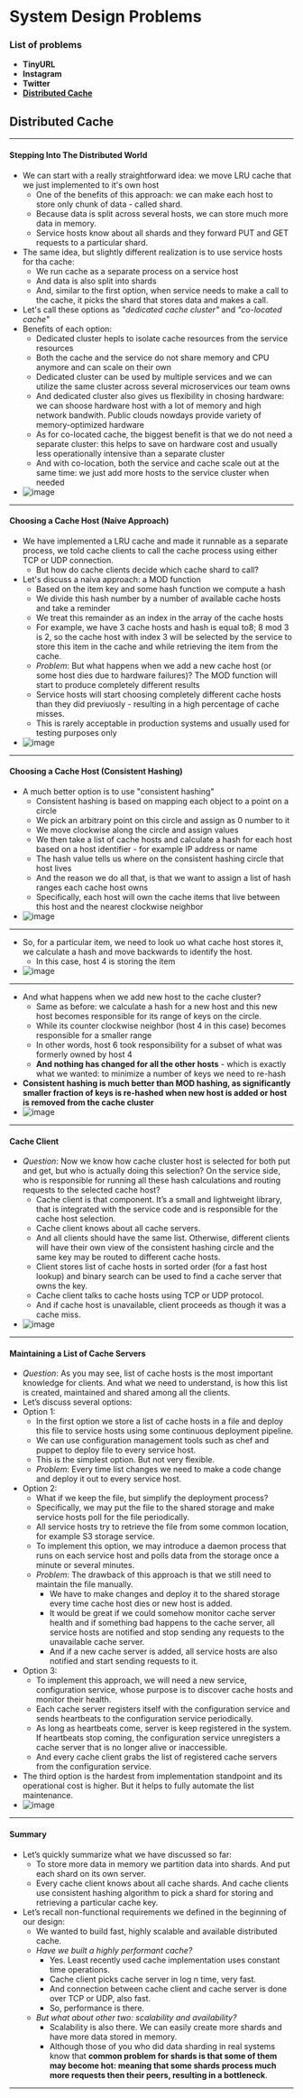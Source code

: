 # System Design Problems

### List of problems
- **TinyURL**
- **Instagram**
- **Twitter**
- **[Distributed Cache](#Distributed-Cache)**

## Distributed Cache
---
#### Stepping Into The Distributed World
- We can start with a really straightforward idea: we move LRU cache that we just implemented to it's own host
  - One of the benefits of this approach: we can make each host to store only chunk of data - called shard. 
  - Because data is split across several hosts, we can store much more data in memory.
  - Service hosts know about all shards and they forward PUT and GET requests to a particular shard.
- The same idea, but slightly different realization is to use service hosts for tha cache:
  - We run cache as a separate process on a service host 
  - And data is also split into shards
  - And, similar to the first option, when service needs to make a call to the cache, it picks the shard that stores data and makes a call.
- Let's call these options as *"dedicated cache cluster"* and *"co-located cache"*
- Benefits of each option:
  - Dedicated cluster hepls to isolate cache resources from the service resources
  - Both the cache and the service do not share memory and CPU anymore and can scale on their own
  - Dedicated cluster can be used by multiple services and we can utilize the same cluster across several microservices our team owns
  - And dedicated cluster also gives us flexibility in chosing hardware: we can shoose hardware host with a lot of memory and high network bandwith. Public clouds nowdays provide variety of memory-optimized hardware
  - As for co-located cache, the biggest benefit is that we do not need a separate cluster: this helps to save on hardware cost and usually less operationally intensive than a separate cluster
  - And with co-location, both the service and cache scale out at the same time: we just add more hosts to the service cluster when needed
- ![image](https://user-images.githubusercontent.com/57194114/201296359-1ac5726b-6de3-4275-a061-0a009b97e0b7.png)
---
#### Choosing a Cache Host (Naive Approach)
- We have implemented a LRU cache and made it runnable as a separate process, we told cache clients to call the cache process using either TCP or UDP connection.
  - But how do cache clients decide which cache shard to call?
- Let's discuss a naiva approach: a MOD function
  - Based on the item key and some hash function we compute a hash
  - We divide this hash number by a number of available cache hosts and take a reminder
  - We treat this remainder as an index in the array of the cache hosts
  - For example, we have 3 cache hosts and hash is equal to8; 8 mod 3 is 2, so the cache host with index 3 will be selected by the service to store this item in the cache and while retrieving the item from the cache.
  - *Problem*: But what happens when we add a new cache host (or some host dies due to hardware failures)? The MOD function will start to produce completely different results
  - Service hosts will start choosing completely different cache hosts than they did previuosly - resulting in a high percentage of cache misses.
  - This is rarely acceptable in production systems and usually used for testing purposes only
- ![image](https://user-images.githubusercontent.com/57194114/201452558-39c20ae4-e816-4d4a-895f-fb07f2fe29eb.png)
---
#### Choosing a Cache Host (Consistent Hashing)
- A much better option is to use "consistent hashing"
  - Consistent hashing is based on mapping each object to a point on a circle
  - We pick an arbitrary point on this circle and assign as 0 number to it
  - We move clockwise along the circle and assign values
  - We then take a list of cache hosts and calculate a hash for each host based on a host identifier - for example IP address or name
  - The hash value tells us where on the consistent hashing circle that host lives
  - And the reason we do all that, is that we want to assign a list of hash ranges each cache host owns
  - Specifically, each host will own the cache items that live between this host and the nearest clockwise neighbor
- ![image](https://user-images.githubusercontent.com/57194114/201453015-905072a4-425b-4ba9-9f96-b0746772b174.png)
---
- So, for a particular item, we need to look uo what cache host stores it, we calculate a hash and move backwards to identify the host.
  - In this case, host 4 is storing the item
- ![image](https://user-images.githubusercontent.com/57194114/201453326-146c4285-5bad-4209-964c-64d5c2afc43b.png)
---
- And what happens when we add new host to the cache cluster?
  - Same as before: we calculate a hash for a new host and this new host becomes responsible for its range of keys on the circle.
  - While its counter clockwise neighbor (host 4 in this case) becomes responsible for a smaller range
  - In other words, host 6 took responsibility for a subset of what was formerly owned by host 4
  - **And nothing has changed for all the other hosts** - which is exactly what we wanted: to minimize a number of keys we need to re-hash
- **Consistent hashing is much better than MOD hashing, as significantly smaller fraction of keys is re-hashed when new host is added or host is removed from the cache cluster**
- ![image](https://user-images.githubusercontent.com/57194114/201453656-554d2c0c-488e-44e0-9938-5e50588eff01.png)
---
#### Cache Client
- *Question*: Now we know how cache cluster host is selected for both put and get, but who is actually doing this selection? On the service side, who is responsible for running all these hash calculations and routing requests to the selected cache host?
  - Cache client is that component. It’s a small and lightweight library, that is integrated with the service code and is responsible for the cache host selection.
  - Cache client knows about all cache servers.
  - And all clients should have the same list. Otherwise, different clients will have their own view of the consistent hashing circle and the same key may be routed to different cache hosts.
  - Client stores list of cache hosts in sorted order (for a fast host lookup) and binary search can be used to find a cache server that owns the key.
  - Cache client talks to cache hosts using TCP or UDP protocol.
  - And if cache host is unavailable, client proceeds as though it was a cache miss.
- ![image](https://user-images.githubusercontent.com/57194114/201478007-dbf98373-0f27-43fb-8ed3-38a535d219a5.png)
---
#### Maintaining a List of Cache Servers
- *Question*: As you may see, list of cache hosts is the most important knowledge for clients. And what we need to understand, is how this list is created, maintained and shared among all the clients.
- Let’s discuss several options:
- Option 1:
  - In the first option we store a list of cache hosts in a file and deploy this file to service
hosts using some continuous deployment pipeline.
  - We can use configuration management tools such as chef and puppet to deploy file to
every service host. 
  - This is the simplest option. But not very flexible.
  - *Problem*: Every time list changes we need to make a code change and deploy it out to every service
host.
- Option 2:
  - What if we keep the file, but simplify the deployment process?
  - Specifically, we may put the file to the shared storage and make service hosts poll for the
file periodically.
  - All service hosts try to retrieve the file from some common location, for example S3
storage service.
  - To implement this option, we may introduce a daemon process that runs on each service
host and polls data from the storage once a minute or several minutes.
  - *Problem*: The drawback of this approach is that we still need to maintain the file manually. 
    - We have to make changes and deploy it to the shared storage every time cache host dies or new host is
added. 
    - It would be great if we could somehow monitor cache server health and if something bad happens to the cache server, all service hosts are notified and stop sending any requests to the unavailable cache server.
    - And if a new cache server is added, all service hosts are also notified and start sending
requests to it.
- Option 3:
  - To implement this approach, we will need a new service, configuration service, whose purpose is to discover cache hosts and monitor their health.
  - Each cache server registers itself with the configuration service and sends heartbeats
to the configuration service periodically.
  - As long as heartbeats come, server is keep registered in the system. If heartbeats stop coming, the configuration service unregisters a cache server that is no longer alive or inaccessible.
  - And every cache client grabs the list of registered cache servers from the configuration service.
- The third option is the hardest from implementation standpoint and its operational cost is higher. But it helps to fully automate the list maintenance. 
- ![image](https://user-images.githubusercontent.com/57194114/201479082-c4581126-0a02-4bde-be06-cef7f3085835.png)
---
#### Summary
- Let’s quickly summarize what we have discussed so far:
  - To store more data in memory we partition data into shards. And put each shard on its own server.
  - Every cache client knows about all cache shards. And cache clients use consistent hashing algorithm to pick a shard for storing and retrieving a particular cache key.
- Let’s recall non-functional requirements we defined in the beginning of our design:
  - We wanted to build fast, highly scalable and available distributed cache.
  - *Have we built a highly performant cache?* 
    - Yes. Least recently used cache implementation uses constant time operations.
    - Cache client picks cache server in log n time, very fast.
    - And connection between cache client and cache server is done over TCP or UDP, also fast.
    - So, performance is there.
  - *But what about other two: scalability and availability?*
    - Scalability is also there. We can easily create more shards and have more data stored in memory.
    - Although those of you who did data sharding in real systems know that **common problem for shards is that some of them may become hot: meaning that some shards process much more requests then their peers, resulting in a bottleneck**.

---
